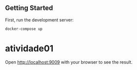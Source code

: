 ## Getting Started

First, run the development server:

```bash
docker-compose up
```
# atividade01

Open [http://localhost:9009](http://localhost:9009) with your browser to see the result.
